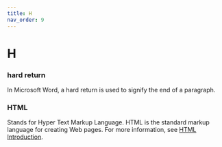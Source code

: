 ```yaml
---
title: H
nav_order: 9
---
```


# H

### hard return
In Microsoft Word, a hard return is used to signify the end of a paragraph.

### HTML
Stands for Hyper Text Markup Language. HTML is the standard markup language for creating Web pages. For more information, see [HTML Introduction](https://www.w3schools.com/html/html_intro.asp).
